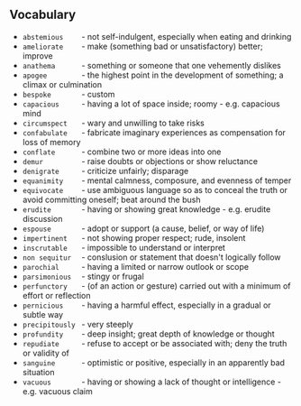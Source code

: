 ## Vocabulary


- `abstemious    ` - not self-indulgent, especially when eating and drinking
- `ameliorate    ` - make (something bad or unsatisfactory) better; improve
- `anathema      ` - something or someone that one vehemently dislikes
- `apogee        ` - the highest point in the development of something; a climax or culmination
- `bespoke       ` - custom
- `capacious     ` - having a lot of space inside; roomy - e.g. capacious mind
- `circumspect   ` - wary and unwilling to take risks
- `confabulate   ` - fabricate imaginary experiences as compensation for loss of memory
- `conflate      ` - combine two or more ideas into one
- `demur         ` - raise doubts or objections or show reluctance
- `denigrate     ` - criticize unfairly; disparage
- `equanimity    ` - mental calmness, composure, and evenness of temper
- `equivocate    ` - use ambiguous language so as to conceal the truth or avoid committing oneself; beat around the bush
- `erudite       ` - having or showing great knowledge - e.g. erudite discussion
- `espouse       ` - adopt or support (a cause, belief, or way of life)
- `impertinent   ` - not showing proper respect; rude, insolent
- `inscrutable   ` - impossible to understand or interpret
- `non sequitur  ` - conslusion or statement that doesn't logically follow
- `parochial     ` - having a limited or narrow outlook or scope
- `parsimonious  ` - stingy or frugal
- `perfunctory   ` - (of an action or gesture) carried out with a minimum of effort or reflection
- `pernicious    ` - having a harmful effect, especially in a gradual or subtle way
- `precipitously ` - very steeply
- `profundity    ` - deep insight; great depth of knowledge or thought
- `repudiate     ` - refuse to accept or be associated with; deny the truth or validity of
- `sanguine      ` - optimistic or positive, especially in an apparently bad situation
- `vacuous       ` - having or showing a lack of thought or intelligence - e.g. vacuous claim